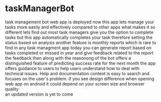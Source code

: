 # taskManagerBot
task management bot web app
is deployed now
this app lets manage your tasks more easily and effectively compared to other apps what makes it so different lets find out
most task managers give you the option to complete tasks but this app automatically completes your task therefore setting the status based on analysis
another feature is monthly reports which is rare to find in any task managment app today you can generate report based on tasks completed or missed in year and give feedback related to the report
the feedback then along with the reasonong of the bot offers a distinguished feature of predicting success rate for the next month
the app offers guidance to users to help users understand how to deal with technical issues. Help and documentation content is easy to search and focuses on the user's problem. if you see design difference when opening web app on android it could depend on your screen size and browser quality
<br>an updated version is yet to come
